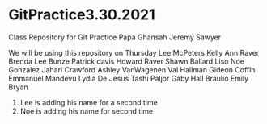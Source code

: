 # GitPractice3.30.2021

Class Repository for Git Practice
Papa Ghansah
Jeremy Sawyer

We will be using this repository on Thursday
Lee McPeters
Kelly Ann Raver
Brenda Lee Bunze
Patrick davis
Howard Raver
Shawn Ballard
Liso
Noe Gonzalez
Jahari Crawford
Ashley VanWagenen
Val Hallman
Gideon Coffin
Emmanuel Mandevu
Lydia De Jesus
Tashi Paljor
Gaby Hall
Braulio
Emily Bryan

1. Lee is adding his name for a second time
2. Noe is adding his name for second time
